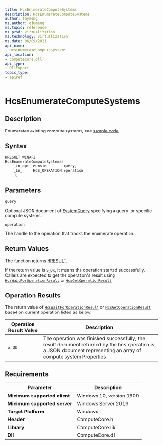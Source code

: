 ```yaml
---
title: HcsEnumerateComputeSystems
description: HcsEnumerateComputeSystems
author: faymeng
ms.author: qiumeng
ms.topic: reference
ms.prod: virtualization
ms.technology: virtualization
ms.date: 06/09/2021
api_name:
- HcsEnumerateComputeSystems
api_location:
- computecore.dll
api_type:
- DllExport
topic_type: 
- apiref
---
```

# HcsEnumerateComputeSystems

## Description

Enumerates existing compute systems, see [sample code](./ComputeSystemSample.md#EnumCS).

## Syntax

```cpp
HRESULT WINAPI
HcsEnumerateComputeSystems(
    _In_opt_ PCWSTR        query,
    _In_     HCS_OPERATION operation
    );
```

## Parameters

`query`

Optional JSON document of [SystemQuery](./../SchemaReference.md#SystemQuery) specifying a query for specific compute systems.

`operation`

The handle to the operation that tracks the enumerate operation.

## Return Values

The function returns [HRESULT](./HCSHResult.md).

If the return value is `S_OK`, it means the operation started successfully. Callers are expected to get the operation's result using [`HcsWaitForOperationResult`](./HcsWaitForOperationResult.md) or [`HcsGetOperationResult`](./HcsGetOperationResult.md)


## Operation Results

The return value of [`HcsWaitForOperationResult`](./HcsWaitForOperationResult.md) or [`HcsGetOperationResult`](./HcsGetOperationResult.md) based on current operation listed as below.

| Operation Result Value | Description |
| -- | -- |
| `S_OK` | The operation was finished successfully, the result document returned by the hcs operation is a JSON document representing an array of compute system [Properties](./../SchemaReference.md#Properties) |


## Requirements

|Parameter|Description|
|---|---|
| **Minimum supported client** | Windows 10, version 1809 |
| **Minimum supported server** | Windows Server 2019 |
| **Target Platform** | Windows |
| **Header** | ComputeCore.h |
| **Library** | ComputeCore.lib |
| **Dll** | ComputeCore.dll |

